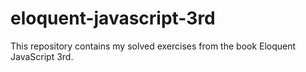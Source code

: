 # eloquent-javascript-3rd
This repository contains my solved exercises from the book Eloquent JavaScript 3rd.
